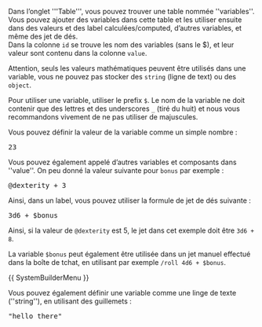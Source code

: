 Dans l’onglet '''Table''', vous pouvez trouver une table nommée ''variables''. Vous pouvez ajouter des variables dans cette table et les utiliser ensuite dans des valeurs et des label calculées/computed, d’autres variables, et même des jet de dés.<br />
Dans la colonne <code>id</code> se trouve les nom des variables (sans le $), et leur valeur sont contenu dans la colonne <code>value</code>.

Attention, seuls les valeurs mathématiques peuvent être utilisés dans une variable, vous ne pouvez pas stocker des <code>string</code> (ligne de text) ou des <code>object</code>.

Pour utiliser une variable, utiliser le prefix <code>$</code>. Le nom de la variable ne doit contenir que des lettres et des underscores <code>_</code> (tiré du huit) et nous vous recommandons vivement de ne pas utiliser de majuscules.

Vous pouvez définir la valeur de la variable comme un simple nombre :

<pre>23</pre>
Vous pouvez également appelé d’autres variables et composants dans ''value''. On peu donné la valeur suivante pour <code>bonus</code> par exemple :

<pre>@dexterity + 3</pre>
Ainsi, dans un label, vous pouvez utiliser la formule de jet de dés suivante :

<pre>3d6 + $bonus</pre>
Ainsi, si la valeur de <code>@dexterity</code> est 5, le jet dans cet exemple doit être <code>3d6 + 8</code>.

La variable <code>$bonus</code> peut également être utilisée dans un jet manuel effectué dans la boîte de tchat, en utilisant par exemple <code>/roll 4d6 + $bonus</code>.

{{ SystemBuilderMenu }}

Vous pouvez également définir une variable comme une linge de texte (''string''), en utilisant des guillemets :

<pre>&quot;hello there&quot;</pre>